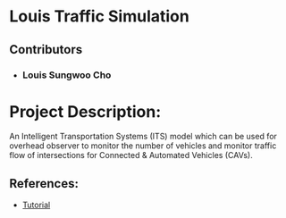 # Louis Traffic Simulation

## Contributors
- ### Louis Sungwoo Cho 

# Project Description:
An Intelligent Transportation Systems (ITS) model which can be used for overhead observer to monitor the number of vehicles and monitor traffic flow of intersections for Connected & Automated Vehicles (CAVs).

## References:
  - [Tutorial](https://towardsdatascience.com/traffic-intersection-simulation-using-pygame-689d6bd7687a)
